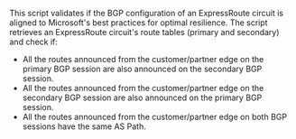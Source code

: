 This script validates if the BGP configuration of an ExpressRoute circuit is aligned to Microsoft's best practices for optimal resilience.
The script retrieves an ExpressRoute circuit's route tables (primary and secondary) and check if:
- All the routes announced from the customer/partner edge on the primary BGP session are also announced on the secondary BGP session.
- All the routes announced from the customer/partner edge on the secondary BGP session are also announced on the primary BGP session.
- All the routes announced from the customer/partner edge on both BGP sessions have the same AS Path.
